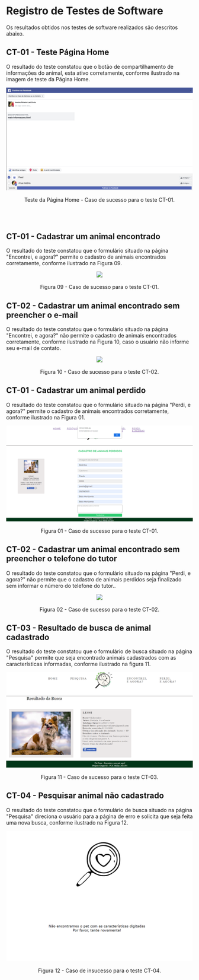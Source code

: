 # Registro de Testes de Software

Os resultados obtidos nos testes de software realizados são descritos abaixo. 

## CT-01 - Teste Página Home

O resultado do teste constatou que o botão de compartilhamento de informações do animal, esta ativo corretamente, conforme ilustrado na imagem de teste da Página Home. 

<p align="center">
<img src="https://github.com/ICEI-PUC-Minas-PMV-ADS/pmv-ads-2022-1-e1-proj-web-t2-face-pet/blob/main/docs/img/Registro%20de%20testeHome.png")
 </p>

<p align="center"> Teste da Página Home - Caso de sucesso para o teste CT-01. </p>

<br><br>

## CT-01 - Cadastrar um animal encontrado

O resultado do teste constatou que o formulário situado na página "Encontrei, e agora?" permite o cadastro de animais encontrados corretamente, conforme ilustrado na Figura 09. 

<p align="center">
<img src="https://user-images.githubusercontent.com/100412134/171067529-ea92fa80-03a7-49ce-b9e8-5f079fef02b7.png")
 </p>

<p align="center"> Figura 09 - Caso de sucesso para o teste CT-01. </p>

## CT-02 - Cadastrar um animal encontrado sem preencher o e-mail

O resultado do teste constatou que o formulário situado na página "Encontrei, e agora?" não permite o cadastro de animais encontrados corretamente, conforme ilustrado na Figura 10, caso o usuário não informe seu e-mail de contato.

<p align="center">
<img src="https://user-images.githubusercontent.com/100412134/171067456-7e7b731e-b9e0-4fa5-b3ef-7c102b510885.png")
 </p>

<p align="center"> Figura 10 - Caso de sucesso para o teste CT-02. </p>




## CT-01 - Cadastrar um animal perdido

O resultado do teste constatou que o formulário situado na página "Perdi, e agora?" permite o cadastro de animais encontrados corretamente, conforme ilustrado na Figura 01. 

<p align="center">
<img src="https://github.com/ICEI-PUC-Minas-PMV-ADS/pmv-ads-2022-1-e1-proj-web-t2-face-pet/blob/main/docs/img/cadastro_sucesso.png")
 </p>

<p align="center"> Figura 01 - Caso de sucesso para o teste CT-01. </p>

## CT-02 - Cadastrar um animal encontrado sem preencher o telefone do tutor

O resultado do teste constatou que o formulário situado na página "Perdi, e agora?" não permite que o cadastro de animais perdidos seja finalizado sem informar o número do telefone do tutor..

<p align="center">
<img src="[https://user-images.githubusercontent.com/100412134/171067456-7e7b731e-b9e0-4fa5-b3ef-7c102b510885.png](https://github.com/ICEI-PUC-Minas-PMV-ADS/pmv-ads-2022-1-e1-proj-web-t2-face-pet/blob/main/docs/img/cadastro_erro_telefone.png)")
 </p>

<p align="center"> Figura 02 - Caso de sucesso para o teste CT-02. </p>

## CT-03 - Resultado de busca de animal cadastrado

O resultado do teste constatou que o formulário de busca situado na página "Pesquisa" permite que seja encontrado animais cadastrados com as características informadas, conforme ilustrado na figura 11.

<p align="center">
<img src="https://github.com/ICEI-PUC-Minas-PMV-ADS/pmv-ads-2022-1-e1-proj-web-t2-face-pet/blob/56b227710642260c4d90c50b23fe526addb26a96/docs/img/resultadoPesquisa.png")
 </p>

<p align="center"> Figura 11 - Caso de sucesso para o teste CT-03. </p>

## CT-04 - Pesquisar animal não cadastrado

O resultado do teste constatou que o formulário de busca situado na página "Pesquisa" direciona o usuário para a página de erro e solicita que seja feita uma nova busca, conforme ilustrado na Figura 12.

<p align="center">
<img src="https://github.com/ICEI-PUC-Minas-PMV-ADS/pmv-ads-2022-1-e1-proj-web-t2-face-pet/blob/9b80f118fc28636daefaec39cdf78e4b43f61ee2/docs/img/Pesquisa_Vazia.png")
 </p>

<p align="center"> Figura 12 - Caso de insucesso para o teste CT-04. </p>

